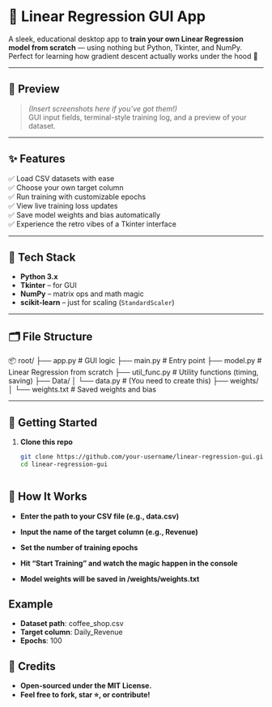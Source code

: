 # 🧮 Linear Regression GUI App

A sleek, educational desktop app to **train your own Linear Regression model from scratch** — using nothing but Python, Tkinter, and NumPy. Perfect for learning how gradient descent actually works under the hood 🚀

---

## 📸 Preview

> *(Insert screenshots here if you’ve got them!)*  
> GUI input fields, terminal-style training log, and a preview of your dataset.

---

## ✨ Features

✅ Load CSV datasets with ease  
✅ Choose your own target column  
✅ Run training with customizable epochs  
✅ View live training loss updates  
✅ Save model weights and bias automatically  
✅ Experience the retro vibes of a Tkinter interface

---

## 🧠 Tech Stack

- **Python 3.x**
- **Tkinter** – for GUI
- **NumPy** – matrix ops and math magic
- **scikit-learn** – just for scaling (`StandardScaler`)

---

## 🗂️ File Structure

📦 root/ ├── app.py # GUI logic ├── main.py # Entry point ├── model.py # Linear Regression from scratch ├── util_func.py # Utility functions (timing, saving) ├── Data/ │ └── data.py # (You need to create this) ├── weights/ │ └── weights.txt # Saved weights and bias


---

## 🚀 Getting Started

1. **Clone this repo**  
   ```bash
   git clone https://github.com/your-username/linear-regression-gui.git
   cd linear-regression-gui



## 🧪 How It Works
- **Enter the path to your CSV file (e.g., data.csv)**

- **Input the name of the target column (e.g., Revenue)**

- **Set the number of training epochs**

- **Hit “Start Training” and watch the magic happen in the console**

- **Model weights will be saved in /weights/weights.txt**

## Example
- **Dataset path**: coffee_shop.csv
- **Target column**: Daily_Revenue
- **Epochs**: 100

## 🧃 Credits
- **Open-sourced under the MIT License.**
- **Feel free to fork, star ⭐, or contribute!**